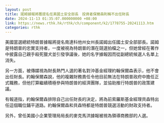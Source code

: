 ```yaml
---
layout: post
title: 諾姆據報將獲提名任美國土安全部長　投資者保爾森則稱不出任財長
date: 2024-11-13 01:35:07.000000000 +08:00
link: https://news.rthk.hk/rthk/ch/component/k2/1778755-20241113.htm
categories: rthk
---
```


美國當選總統特朗普據報將提名南達科他州女州長諾姆出任國土安全部部長。諾姆是特朗普的忠實支持者，一度被視為特朗普的潛在競選拍檔之一，但她曾經在著作中披露自己親手殺死獵犬並引發爭議後，她的名字據報因而從副總統候選人名單上消失。

另一方面，被傳媒視為財長熱門人選的著名對沖基金經理約翰保爾森表示，他不會出任財長。約翰保爾森說，他的複雜財務責任令他目前無法在特朗普政府中擔任正式職務，但他打算繼續積極參與特朗普的經濟團隊，並協助推行特朗普的政策建議。

有報道指，約翰保爾森排除自己出任財長的決定，將為前索羅斯基金經理貝森特出任這個職位鋪平道路。約翰保爾森和貝森特都是特朗普競選活動的財政支持者。

另外，曾任美國小企業管理局局長的麥克馬洪據報被視為領導商務部的人選。
